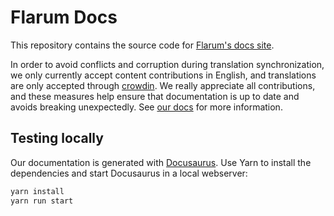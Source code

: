 # Flarum Docs

This repository contains the source code for [Flarum's docs site](https://docs.flarum.org).

In order to avoid conflicts and corruption during translation synchronization, we only currently accept content contributions in English, and translations are only accepted through [crowdin](https://crowdin.com/project/flarum-docs). We really appreciate all contributions, and these measures help ensure that documentation is up to date and avoids breaking unexpectedly. See [our docs](https://docs.flarum.org/contributing-docs-translations) for more information.

## Testing locally

Our documentation is generated with [Docusaurus](https://docusaurus.io/docs).
Use Yarn to install the dependencies and start Docusaurus in a local webserver:

```bash
yarn install
yarn run start
```